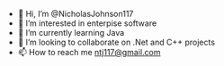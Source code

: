 - 👋 Hi, I’m @NicholasJohnson117
- 👀 I’m interested in enterpise software
- 🌱 I’m currently learning Java 
- 💞️ I’m looking to collaborate on .Net and C++ projects
- 📫 How to reach me ntj117@gmail.com

<!---
NicholasJohnson117/NicholasJohnson117 is a ✨ special ✨ repository because its `README.md` (this file) appears on your GitHub profile.
You can click the Preview link to take a look at your changes.
--->
